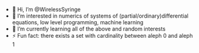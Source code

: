 - 👋 Hi, I’m @WirelessSyringe
- 👀 I’m interested in numerics of systems of (partial/ordinary)differential equations, low level programming, machine learning
- 🌱 I’m currently learning  all of the above and random interests
- ⚡ Fun fact: there exists a set with cardinality between aleph 0 and aleph 1

<!---
WirelessSyringe/WirelessSyringe is a ✨ special ✨ repository because its `README.md` (this file) appears on your GitHub profile.
You can click the Preview link to take a look at your changes.
--->
